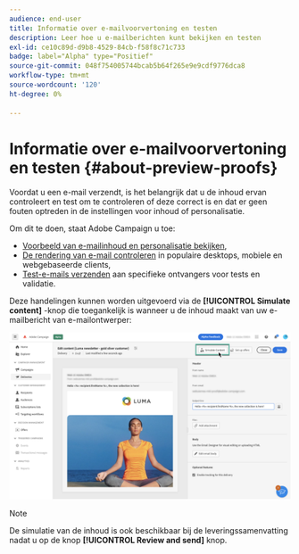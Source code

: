 ```yaml
---
audience: end-user
title: Informatie over e-mailvoorvertoning en testen
description: Leer hoe u e-mailberichten kunt bekijken en testen
exl-id: ce10c89d-d9b8-4529-84cb-f58f8c71c733
badge: label="Alpha" type="Positief"
source-git-commit: 048f754005744bcab5b64f265e9e9cdf9776dca8
workflow-type: tm+mt
source-wordcount: '120'
ht-degree: 0%

---
```


# Informatie over e-mailvoorvertoning en testen {#about-preview-proofs}

Voordat u een e-mail verzendt, is het belangrijk dat u de inhoud ervan controleert en test om te controleren of deze correct is en dat er geen fouten optreden in de instellingen voor inhoud of personalisatie.

Om dit te doen, staat Adobe Campaign u toe:

* [Voorbeeld van e-mailinhoud en personalisatie bekijken](preview-content.md),
* [De rendering van e-mail controleren](#rendering) in populaire desktops, mobiele en webgebaseerde clients,
* [Test-e-mails verzenden](proofs.md) aan specifieke ontvangers voor tests en validatie.

Deze handelingen kunnen worden uitgevoerd via de **[!UICONTROL Simulate content]** -knop die toegankelijk is wanneer u de inhoud maakt van uw e-mailbericht van e-mailontwerper:

![](assets/simulate.png)

>[!NOTE]
>
>De simulatie van de inhoud is ook beschikbaar bij de leveringssamenvatting nadat u op de knop **[!UICONTROL Review and send]** knop.
